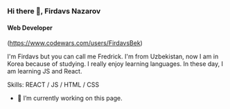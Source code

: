 ### Hi there 👋, Firdavs Nazarov
#### Web Developer 
(https://www.codewars.com/users/FirdavsBek)

I'm Firdavs but you can call me Fredrick. I'm from Uzbekistan, now I am in Korea because of studying. I really enjoy learning languages. In these day, I am learning JS and React.

Skills:  REACT / JS / HTML / CSS

- 🔭 I’m currently working on this page. 




